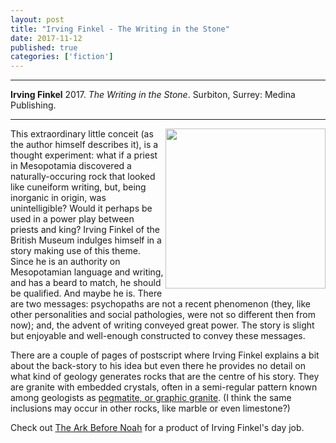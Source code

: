 ```yaml
---
layout: post
title: "Irving Finkel - The Writing in the Stone"
date: 2017-11-12
published: true
categories: ['fiction']
---
```



***
<b>Irving Finkel</b> 2017. _The Writing in the Stone_. Surbiton, Surrey: Medina Publishing.

***


<img width="256" align="right" src="http://timeteam.github.io/images/thewritinginthestone2.jpg" alt=""> 

This extraordinary little conceit (as the author himself describes it), is a thought experiment: what if a priest in Mesopotamia discovered a naturally-occuring rock that looked like cuneiform writing, but, being inorganic in origin, was unintelligible?  Would it perhaps be used in a power play between priests and king?  Irving Finkel of the British Museum indulges himself in a story making use of this theme.  Since he is an authority on Mesopotamian language and writing, and has a beard to match, he should be qualified.  And maybe he is.  There are two messages: psychopaths are not a recent phenomenon (they, like other personalities and social pathologies, were not so different then from now); and, the advent of writing conveyed great power.  The story is slight but enjoyable and well-enough constructed to convey these messages.  

There are a couple of pages of postscript where Irving Finkel explains a bit about the back-story to his idea but even there he provides no detail on what kind of geology generates rocks that are the centre of his story.  They are granite with embedded crystals, often in a semi-regular pattern known among geologists as [pegmatite, or graphic granite](http://www.jsjgeology.net/Graphic-granite.htm).  (I think the same inclusions may occur in other rocks, like marble or even limestone?) 

Check out [The Ark Before Noah](http://timeteam.github.io/history%20and%20pre-history/2014/03/23/The-Ark-Before-Noah.html) for a product of Irving Finkel's day job.




